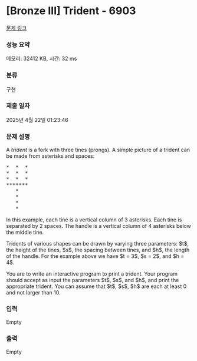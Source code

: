 # [Bronze III] Trident - 6903 

[문제 링크](https://www.acmicpc.net/problem/6903) 

### 성능 요약

메모리: 32412 KB, 시간: 32 ms

### 분류

구현

### 제출 일자

2025년 4월 22일 01:23:46

### 문제 설명

<p>A <em>trident</em> is a fork with three tines (prongs). A simple picture of a trident can be made from asterisks and spaces:</p>

<pre>*  *  *
*  *  *
*  *  *
*******
   *
   *
   *
   *
</pre>

<p>In this example, each tine is a vertical column of 3 asterisks. Each tine is separated by 2 spaces. The handle is a vertical column of 4 asterisks below the middle tine.</p>

<p>Tridents of various shapes can be drawn by varying three parameters: $t$, the height of the tines, $s$, the spacing between tines, and $h$, the length of the handle. For the example above we have $t = 3$, $s = 2$, and $h = 4$.</p>

<p>You are to write an interactive program to print a trident. Your program should accept as input the parameters $t$, $s$, and $h$, and print the appropriate trident. You can assume that $t$, $s$, $h$ are each at least 0 and not larger than 10.</p>

### 입력 

 Empty

### 출력 

 Empty

